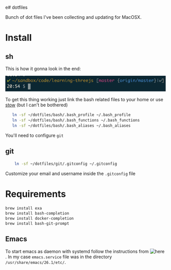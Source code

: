 e# dotfiles

Bunch of dot files I've been collecting and updating for MacOSX.

# Install

## sh

This is how it gonna look in the end:

![bash](bash/bash.png?raw=true)

To get this thing working just link the bash related files to your home or use [stow](https://www.gnu.org/software/stow/manual/stow.html#Invoking-Stow) (but I can't be bothered)
```sh
   ln -sf ~/dotfiles/bash/.bash_profile ~/.bash_profile
   ln -sf ~/dotfiles/bash/.bash_functions ~/.bash_functions
   ln -sf ~/dotfiles/bash/.bash_aliases ~/.bash_aliases
```

You'll need to configure `git`

## git

```sh
	ln -sf ~/dotfiles/git/.gitconfig ~/.gitconfig
```

Customize your email and username inside the `.gitconfig` file

# Requirements

    brew install exa
    brew install bash-completion
    brew install docker-completion
    brew install bash-git-prompt

## Emacs

To start emacs as daemon with systemd follow the instructions from ![here](https://www.emacswiki.org/emacs/EmacsAsDaemon).
In my case `emacs.service` file was in the directory `/usr/share/emacs/26.1/etc/`.
